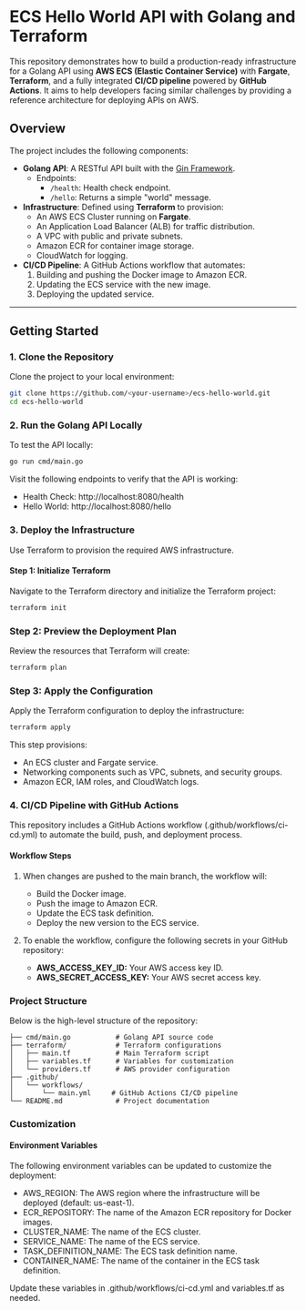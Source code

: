 # ECS Hello World API with Golang and Terraform

This repository demonstrates how to build a production-ready infrastructure for a Golang API using **AWS ECS (Elastic Container Service)** with **Fargate**, **Terraform**, and a fully integrated **CI/CD pipeline** powered by **GitHub Actions**. It aims to help developers facing similar challenges by providing a reference architecture for deploying APIs on AWS.

## Overview

The project includes the following components:

- **Golang API**: A RESTful API built with the [Gin Framework](https://github.com/gin-gonic/gin).
    - Endpoints:
        - `/health`: Health check endpoint.
        - `/hello`: Returns a simple "world" message.
- **Infrastructure**: Defined using **Terraform** to provision:
    - An AWS ECS Cluster running on **Fargate**.
    - An Application Load Balancer (ALB) for traffic distribution.
    - A VPC with public and private subnets.
    - Amazon ECR for container image storage.
    - CloudWatch for logging.
- **CI/CD Pipeline**: A GitHub Actions workflow that automates:
    1. Building and pushing the Docker image to Amazon ECR.
    2. Updating the ECS service with the new image.
    3. Deploying the updated service.

---

## Getting Started

### 1. Clone the Repository

Clone the project to your local environment:

```bash
git clone https://github.com/<your-username>/ecs-hello-world.git
cd ecs-hello-world
```

### 2. Run the Golang API Locally
To test the API locally:

```bash
go run cmd/main.go
```
Visit the following endpoints to verify that the API is working:

- Health Check: http://localhost:8080/health
- Hello World: http://localhost:8080/hello

### 3. Deploy the Infrastructure
   Use Terraform to provision the required AWS infrastructure.

#### Step 1: Initialize Terraform
Navigate to the Terraform directory and initialize the Terraform project:

```bash
terraform init
```

### Step 2: Preview the Deployment Plan

Review the resources that Terraform will create:

```bash
terraform plan
```

### Step 3: Apply the Configuration
Apply the Terraform configuration to deploy the infrastructure:

```bash
terraform apply
```

This step provisions:

- An ECS cluster and Fargate service.
- Networking components such as VPC, subnets, and security groups.
- Amazon ECR, IAM roles, and CloudWatch logs.

### 4. CI/CD Pipeline with GitHub Actions

This repository includes a GitHub Actions workflow (.github/workflows/ci-cd.yml) to automate the build, push, and deployment process.

#### Workflow Steps

1. When changes are pushed to the main branch, the workflow will:
   - Build the Docker image.
   - Push the image to Amazon ECR.
   - Update the ECS task definition.
   - Deploy the new version to the ECS service.

2. To enable the workflow, configure the following secrets in your GitHub repository:
    - **AWS_ACCESS_KEY_ID:** Your AWS access key ID.
    - **AWS_SECRET_ACCESS_KEY:** Your AWS secret access key.


### Project Structure
Below is the high-level structure of the repository:

```
├── cmd/main.go           # Golang API source code
├── terraform/            # Terraform configurations
│   ├── main.tf           # Main Terraform script
│   ├── variables.tf      # Variables for customization
│   └── providers.tf      # AWS provider configuration
├── .github/
│   └── workflows/
│       └── main.yml     # GitHub Actions CI/CD pipeline
└── README.md             # Project documentation
```

### Customization

#### Environment Variables
The following environment variables can be updated to customize the deployment:

- AWS_REGION: The AWS region where the infrastructure will be deployed (default: us-east-1).
- ECR_REPOSITORY: The name of the Amazon ECR repository for Docker images.
- CLUSTER_NAME: The name of the ECS cluster.
- SERVICE_NAME: The name of the ECS service.
- TASK_DEFINITION_NAME: The ECS task definition name.
- CONTAINER_NAME: The name of the container in the ECS task definition.

Update these variables in .github/workflows/ci-cd.yml and variables.tf as needed.

